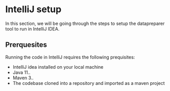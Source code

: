 # IntelliJ setup

In this section, we will be going through the steps to setup the datapreparer tool to run in IntelliJ IDEA.

## Prerquesites
Running the code in IntelliJ requires the following prequisites:
- IntelliJ idea installed on your local machine
- Java 11.*.*
- Maven 3.*.*
- The codebase cloned into a repository and imported as a maven project